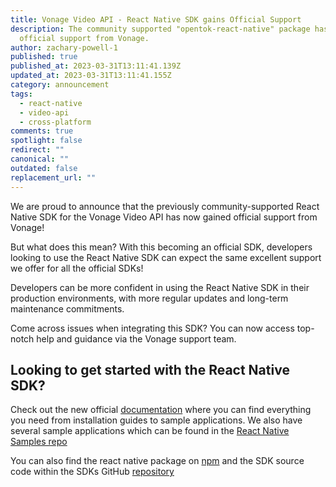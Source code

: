 ```yaml
---
title: Vonage Video API - React Native SDK gains Official Support
description: The community supported "opentok-react-native" package has gained
  official support from Vonage.
author: zachary-powell-1
published: true
published_at: 2023-03-31T13:11:41.139Z
updated_at: 2023-03-31T13:11:41.155Z
category: announcement
tags:
  - react-native
  - video-api
  - cross-platform
comments: true
spotlight: false
redirect: ""
canonical: ""
outdated: false
replacement_url: ""
---
```

W﻿e are proud to announce that the previously community-supported React Native SDK for the Vonage Video API has now gained official support from Vonage!

B﻿ut what does this mean? With this becoming an official SDK, developers looking to use the React Native SDK can expect the same excellent support we offer for all the official SDKs!

Developers can be more confident in using the React Native SDK in their production environments, with more regular updates and long-term maintenance commitments.

Come across issues when integrating this SDK? You can now access top-notch help and guidance via the Vonage support team.

## Looking to get started with the React Native SDK?

Check out the new official [documentation](https://www.tokbox.com/developer/sdks/react-native/) where you can find everything you need from installation guides to sample applications. We also have several sample applications which can be found in the [React Native Samples repo](https://github.com/opentok/opentok-react-native-samples)

Y﻿ou can also find the react native package on [npm](https://www.npmjs.com/package/opentok-react-native) and the SDK source code within the SDKs GitHub [repository](https://github.com/opentok/opentok-react-native)
